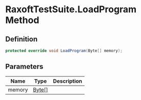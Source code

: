 # RaxoftTestSuite.LoadProgram Method
## Definition

```c#
protected override void LoadProgram(Byte[] memory);
```

## Parameters

| Name | Type | Description |
| ---- | ---- | ----------- |
| memory | [Byte\[\]](https://learn.microsoft.com/en-gb/dotnet/api/System.Byte) |  |

